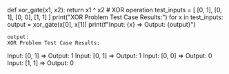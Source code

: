 def xor_gate(x1, x2):
    return x1 ^ x2  # XOR operation
test_inputs = [
    [0, 1],
    [0, 1],
    [0, 0],
    [1, 1]
]
print("XOR Problem Test Case Results:")
for x in test_inputs:
    output = xor_gate(x[0], x[1])
    print(f"Input: {x} => Output: {output}")

    output:
    XOR Problem Test Case Results:
Input: [0, 1] => Output: 1
Input: [0, 1] => Output: 1
Input: [0, 0] => Output: 0
Input: [1, 1] => Output: 0

